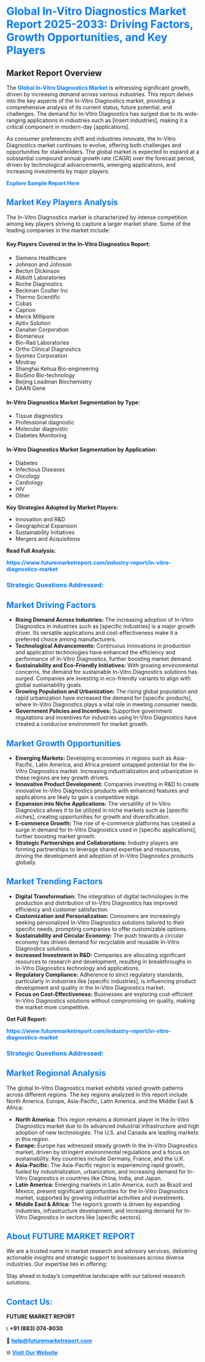 <h1 style="color: #007BFF;">Global In-Vitro Diagnostics Market Report 2025-2033: Driving Factors, Growth Opportunities, and Key Players</h1>

<section id="overview">
<h2>Market Report Overview</h2>
<p>The <a href="https://www.futuremarketreport.com/industry-report/in-vitro-diagnostics-market" style="color: #007BFF; text-decoration: none;"><strong>Global In-Vitro Diagnostics Market</strong></a> is witnessing significant growth, driven by increasing demand across various industries. This report delves into the key aspects of the In-Vitro Diagnostics market, providing a comprehensive analysis of its current status, future potential, and challenges. The demand for In-Vitro Diagnostics has surged due to its wide-ranging applications in industries such as [insert industries], making it a critical component in modern-day [applications].</p>
<p>As consumer preferences shift and industries innovate, the In-Vitro Diagnostics market continues to evolve, offering both challenges and opportunities for stakeholders. The global market is expected to expand at a substantial compound annual growth rate (CAGR) over the forecast period, driven by technological advancements, emerging applications, and increasing investments by major players.</p>
</section>

<section id="overview">
<p><a href="https://www.futuremarketreport.com/request-sample/reportId=61098" style="color: #007BFF; text-decoration: none;"><strong>Explore Sample Report Here</strong></a></p>
</section>

<section id="key-players">
<h2 style="color: #007BFF;">Market Key Players Analysis</h2>
<p>The In-Vitro Diagnostics market is characterized by intense competition among key players striving to capture a larger market share. Some of the leading companies in the market include:</p>
<h4>Key Players Covered in the In-Vitro Diagnostics Report:</h4>
<ul><li>Siemens Healthcare</li><li>Johnson and Johnson</li><li>Becton Dickinson</li><li>Abbott Laboratories</li><li>Roche Diagnostics</li><li>Beckman Coulter Inc</li><li>Thermo Scientific</li><li>Cobas</li><li>Caprion</li><li>Merck Millipore</li><li>Aptiv Solution</li><li>Danaher Corporation</li><li>Biomerieux</li><li>Bio-Rad Laboratories</li><li>Ortho Clinical Diagnostics</li><li>Sysmex Corporation</li><li>Mindray</li><li>Shanghai Kehua Bio-engineering</li><li>BioSino Bio-technology</li><li>Beijing Leadman Biochemistry</li><li>DAAN Gene</li></ul>
<h4>In-Vitro Diagnostics Market Segmentation by Type:</h4>
<ul><li>Tissue diagnostics</li><li>Professional diagnostic</li><li>Molecular diagnostic</li><li>Diabetes Monitoring</li></ul>

<h4>In-Vitro Diagnostics Market Segmentation by Application:</h4>
<ul><li>Diabetes</li><li>Infectious Diseases</li><li>Oncology</li><li>Cardiology</li><li>HIV</li><li>Other</li></ul>
<p><strong>Key Strategies Adopted by Market Players:</strong></p>
<ul>
<li>Innovation and R&D</li>
<li>Geographical Expansion</li>
<li>Sustainability Initiatives</li>
<li>Mergers and Acquisitions</li>
</ul>
</section>

<section>
<p><strong>Read Full Analysis: </strong></p><a href="https://www.futuremarketreport.com/industry-report/in-vitro-diagnostics-market" style="color: #007BFF; text-decoration: none;"><strong>https://www.futuremarketreport.com/industry-report/in-vitro-diagnostics-market</strong></a>
<h3 style="color: #007BFF;">Strategic Questions Addressed:</h3>
</section>

<section id="driving-factors">
<h2 style="color: #007BFF;">Market Driving Factors</h2>
<ul>
<li><strong>Rising Demand Across Industries:</strong> The increasing adoption of In-Vitro Diagnostics in industries such as [specific industries] is a major growth driver. Its versatile applications and cost-effectiveness make it a preferred choice among manufacturers.</li>
<li><strong>Technological Advancements:</strong> Continuous innovations in production and application technologies have enhanced the efficiency and performance of In-Vitro Diagnostics, further boosting market demand.</li>
<li><strong>Sustainability and Eco-Friendly Initiatives:</strong> With growing environmental concerns, the demand for sustainable In-Vitro Diagnostics solutions has surged. Companies are investing in eco-friendly variants to align with global sustainability goals.</li>
<li><strong>Growing Population and Urbanization:</strong> The rising global population and rapid urbanization have increased the demand for [specific products], where In-Vitro Diagnostics plays a vital role in meeting consumer needs.</li>
<li><strong>Government Policies and Incentives:</strong> Supportive government regulations and incentives for industries using In-Vitro Diagnostics have created a conducive environment for market growth.</li>
</ul>
</section>

<section id="growth-opportunities">
<h2 style="color: #007BFF;">Market Growth Opportunities</h2>
<ul>
<li><strong>Emerging Markets:</strong> Developing economies in regions such as Asia-Pacific, Latin America, and Africa present untapped potential for the In-Vitro Diagnostics market. Increasing industrialization and urbanization in these regions are key growth drivers.</li>
<li><strong>Innovative Product Development:</strong> Companies investing in R&D to create innovative In-Vitro Diagnostics products with enhanced features and applications are likely to gain a competitive edge.</li>
<li><strong>Expansion into Niche Applications:</strong> The versatility of In-Vitro Diagnostics allows it to be utilized in niche markets such as [specific niches], creating opportunities for growth and diversification.</li>
<li><strong>E-commerce Growth:</strong> The rise of e-commerce platforms has created a surge in demand for In-Vitro Diagnostics used in [specific applications], further boosting market growth.</li>
<li><strong>Strategic Partnerships and Collaborations:</strong> Industry players are forming partnerships to leverage shared expertise and resources, driving the development and adoption of In-Vitro Diagnostics products globally.</li>
</ul>
</section>

<section id="trending-factors">
<h2 style="color: #007BFF;">Market Trending Factors</h2>
<ul>
<li><strong>Digital Transformation:</strong> The integration of digital technologies in the production and distribution of In-Vitro Diagnostics has improved efficiency and customer satisfaction.</li>
<li><strong>Customization and Personalization:</strong> Consumers are increasingly seeking personalized In-Vitro Diagnostics solutions tailored to their specific needs, prompting companies to offer customizable options.</li>
<li><strong>Sustainability and Circular Economy:</strong> The push towards a circular economy has driven demand for recyclable and reusable In-Vitro Diagnostics solutions.</li>
<li><strong>Increased Investment in R&D:</strong> Companies are allocating significant resources to research and development, resulting in breakthroughs in In-Vitro Diagnostics technology and applications.</li>
<li><strong>Regulatory Compliance:</strong> Adherence to strict regulatory standards, particularly in industries like [specific industries], is influencing product development and quality in the In-Vitro Diagnostics market.</li>
<li><strong>Focus on Cost-Effectiveness:</strong> Businesses are exploring cost-efficient In-Vitro Diagnostics solutions without compromising on quality, making the market more competitive.</li>
</ul>
</section>

<section>
<p><strong>Get Full Report: </strong></p><a href="https://www.futuremarketreport.com/industry-report/in-vitro-diagnostics-market" style="color: #007BFF; text-decoration: none;"><strong>https://www.futuremarketreport.com/industry-report/in-vitro-diagnostics-market</strong></a>
<h3 style="color: #007BFF;">Strategic Questions Addressed:</h3>
</section>


<section id="regional-analysis">
<h2 style="color: #007BFF;">Market Regional Analysis</h2>
<p>The global In-Vitro Diagnostics market exhibits varied growth patterns across different regions. The key regions analyzed in this report include North America, Europe, Asia-Pacific, Latin America, and the Middle East & Africa:</p>
<ul>
<li><strong>North America:</strong> This region remains a dominant player in the In-Vitro Diagnostics market due to its advanced industrial infrastructure and high adoption of new technologies. The U.S. and Canada are leading markets in this region.</li>
<li><strong>Europe:</strong> Europe has witnessed steady growth in the In-Vitro Diagnostics market, driven by stringent environmental regulations and a focus on sustainability. Key countries include Germany, France, and the U.K.</li>
<li><strong>Asia-Pacific:</strong> The Asia-Pacific region is experiencing rapid growth, fueled by industrialization, urbanization, and increasing demand for In-Vitro Diagnostics in countries like China, India, and Japan.</li>
<li><strong>Latin America:</strong> Emerging markets in Latin America, such as Brazil and Mexico, present significant opportunities for the In-Vitro Diagnostics market, supported by growing industrial activities and investments.</li>
<li><strong>Middle East & Africa:</strong> The region’s growth is driven by expanding industries, infrastructure development, and increasing demand for In-Vitro Diagnostics in sectors like [specific sectors].</li>
</ul>
</section>

<footer>
<h2 style="color: #007BFF;">About FUTURE MARKET REPORT</h2>
<p>We are a trusted name in market research and advisory services, delivering actionable insights and strategic support to businesses across diverse industries. Our expertise lies in offering:</p>

<p>Stay ahead in today’s competitive landscape with our tailored research solutions.</p>

<h2 style="color: #007BFF;">Contact Us:</h2>
<p><strong>FUTURE MARKET REPORT</strong></p>
<p>📞 <strong>+91 (883) 074-8030</strong></p>
<p>📧 <strong><a href="mailto:help@futuremarketreport.com" style="color: #007BFF;">help@futuremarketreport.com</a></strong></p>
<p>🌐 <strong><a href="https://www.futuremarketreport.com/" style="color: #007BFF;">Visit Our Website</a></strong></p>
</footer>